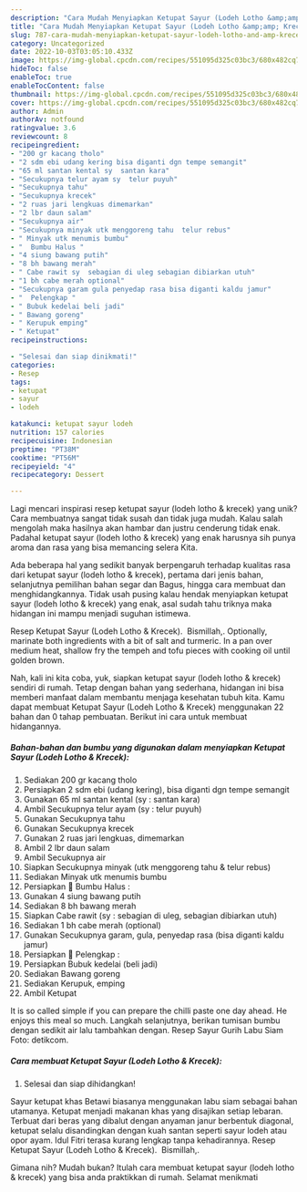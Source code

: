 ```yaml
---
description: "Cara Mudah Menyiapkan Ketupat Sayur (Lodeh Lotho &amp;amp; Krecek) yang Lezat"
title: "Cara Mudah Menyiapkan Ketupat Sayur (Lodeh Lotho &amp;amp; Krecek) yang Lezat"
slug: 787-cara-mudah-menyiapkan-ketupat-sayur-lodeh-lotho-and-amp-krecek-yang-lezat
category: Uncategorized
date: 2022-10-03T03:05:10.433Z
image: https://img-global.cpcdn.com/recipes/551095d325c03bc3/680x482cq70/ketupat-sayur-lodeh-lotho-krecek-foto-resep-utama.jpg
hideToc: false
enableToc: true
enableTocContent: false
thumbnail: https://img-global.cpcdn.com/recipes/551095d325c03bc3/680x482cq70/ketupat-sayur-lodeh-lotho-krecek-foto-resep-utama.jpg
cover: https://img-global.cpcdn.com/recipes/551095d325c03bc3/680x482cq70/ketupat-sayur-lodeh-lotho-krecek-foto-resep-utama.jpg
author: Admin
authorAv: notfound
ratingvalue: 3.6
reviewcount: 8
recipeingredient:
- "200 gr kacang tholo"
- "2 sdm ebi udang kering bisa diganti dgn tempe semangit"
- "65 ml santan kental sy  santan kara"
- "Secukupnya telur ayam sy  telur puyuh"
- "Secukupnya tahu"
- "Secukupnya krecek"
- "2 ruas jari lengkuas dimemarkan"
- "2 lbr daun salam"
- "Secukupnya air"
- "Secukupnya minyak utk menggoreng tahu  telur rebus"
- " Minyak utk menumis bumbu"
- "  Bumbu Halus "
- "4 siung bawang putih"
- "8 bh bawang merah"
- " Cabe rawit sy  sebagian di uleg sebagian dibiarkan utuh"
- "1 bh cabe merah optional"
- "Secukupnya garam gula penyedap rasa bisa diganti kaldu jamur"
- "  Pelengkap "
- " Bubuk kedelai beli jadi"
- " Bawang goreng"
- " Kerupuk emping"
- " Ketupat"
recipeinstructions:

- "Selesai dan siap dinikmati!"
categories:
- Resep
tags:
- ketupat
- sayur
- lodeh

katakunci: ketupat sayur lodeh 
nutrition: 157 calories
recipecuisine: Indonesian
preptime: "PT38M"
cooktime: "PT56M"
recipeyield: "4"
recipecategory: Dessert

---
```





Lagi mencari inspirasi resep ketupat sayur (lodeh lotho &amp; krecek) yang unik? Cara membuatnya sangat tidak susah dan tidak juga mudah. Kalau salah mengolah maka hasilnya akan hambar dan justru cenderung tidak enak. Padahal ketupat sayur (lodeh lotho &amp; krecek) yang enak harusnya sih punya aroma dan rasa yang bisa memancing selera Kita.





Ada beberapa hal yang sedikit banyak berpengaruh terhadap kualitas rasa dari ketupat sayur (lodeh lotho &amp; krecek), pertama dari jenis bahan, selanjutnya pemilihan bahan segar dan Bagus, hingga cara membuat dan menghidangkannya. Tidak usah pusing kalau hendak menyiapkan ketupat sayur (lodeh lotho &amp; krecek) yang enak,      asal sudah tahu triknya maka hidangan ini mampu menjadi suguhan istimewa.














Resep Ketupat Sayur (Lodeh Lotho &amp; Krecek). ️ Bismillah,. Optionally, marinate both ingredients with a bit of salt and turmeric. In a pan over medium heat, shallow fry the tempeh and tofu pieces with cooking oil until golden brown.






Nah, kali ini kita coba, yuk, siapkan ketupat sayur (lodeh lotho &amp; krecek) sendiri di rumah. Tetap dengan bahan yang sederhana, hidangan ini bisa memberi manfaat dalam membantu menjaga kesehatan tubuh kita. Kamu dapat membuat Ketupat Sayur (Lodeh Lotho &amp; Krecek) menggunakan 22 bahan dan 0 tahap pembuatan. Berikut ini cara untuk membuat hidangannya.

<!--inarticleads1-->

##### Bahan-bahan dan bumbu yang digunakan dalam menyiapkan Ketupat Sayur (Lodeh Lotho &amp; Krecek):

1. Sediakan 200 gr kacang tholo
1. Persiapkan 2 sdm ebi (udang kering), bisa diganti dgn tempe semangit
1. Gunakan 65 ml santan kental (sy : santan kara)
1. Ambil Secukupnya telur ayam (sy : telur puyuh)
1. Gunakan Secukupnya tahu
1. Gunakan Secukupnya krecek
1. Gunakan 2 ruas jari lengkuas, dimemarkan
1. Ambil 2 lbr daun salam
1. Ambil Secukupnya air
1. Siapkan Secukupnya minyak (utk menggoreng tahu &amp; telur rebus)
1. Sediakan  Minyak utk menumis bumbu
1. Persiapkan  🌠 Bumbu Halus :
1. Gunakan 4 siung bawang putih
1. Sediakan 8 bh bawang merah
1. Siapkan  Cabe rawit (sy : sebagian di uleg, sebagian dibiarkan utuh)
1. Sediakan 1 bh cabe merah (optional)
1. Gunakan Secukupnya garam, gula, penyedap rasa (bisa diganti kaldu jamur)
1. Persiapkan  🌠 Pelengkap :
1. Persiapkan  Bubuk kedelai (beli jadi)
1. Sediakan  Bawang goreng
1. Sediakan  Kerupuk, emping
1. Ambil  Ketupat


It is so called simple if you can prepare the chilli paste one day ahead. He enjoys this meal so much. Langkah selanjutnya, berikan tumisan bumbu dengan sedikit air lalu tambahkan dengan. Resep Sayur Gurih Labu Siam Foto: detikcom. 

<!--inarticleads2-->

##### Cara membuat Ketupat Sayur (Lodeh Lotho &amp; Krecek):


1. Selesai dan siap dihidangkan!

Sayur ketupat khas Betawi biasanya menggunakan labu siam sebagai bahan utamanya. Ketupat menjadi makanan khas yang disajikan setiap lebaran. Terbuat dari beras yang dibalut dengan anyaman janur berbentuk diagonal, ketupat selalu disandingkan dengan kuah santan seperti sayur lodeh atau opor ayam. Idul Fitri terasa kurang lengkap tanpa kehadirannya. Resep Ketupat Sayur (Lodeh Lotho &amp; Krecek). ️ Bismillah,. 

Gimana nih? Mudah bukan? Itulah cara membuat ketupat sayur (lodeh lotho &amp; krecek) yang bisa anda praktikkan di rumah. Selamat menikmati
